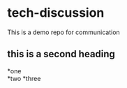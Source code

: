 # tech-discussion
This is a demo repo for communication

## this is a second heading  
*one   
*two
*three
